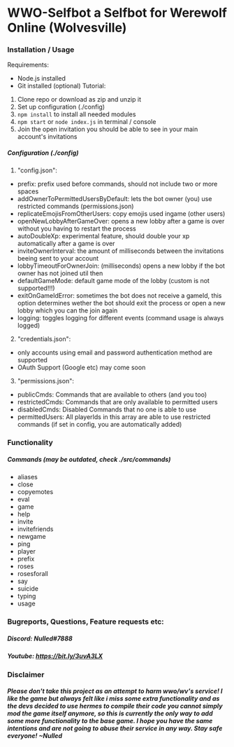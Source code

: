 # WWO-Selfbot a Selfbot for Werewolf Online (Wolvesville)

### Installation / Usage
Requirements:
- Node.js installed
- Git installed (optional)
Tutorial:
1. Clone repo or download as zip and unzip it 
2. Set up configuration (./config)
3. ``npm install`` to install all needed modules
4. ``npm start`` or ``node index.js`` in terminal / console
5. Join the open invitation you should be able to see in your main account's invitations

##### Configuration (./config)
1. "config.json":
- prefix: prefix used before commands, should not include two or more spaces
- addOwnerToPermittedUsersByDefault: lets the bot owner (you) use restricted commands (permissions.json)
- replicateEmojisFromOtherUsers: copy emojis used ingame (other users)
- openNewLobbyAfterGameOver: opens a new lobby after a game is over without you having to restart the process
- autoDoubleXp: experimental feature, should double your xp automatically after a game is over
- inviteOwnerInterval: the amount of milliseconds between the invitations beeing sent to your account
- lobbyTimeoutForOwnerJoin: (milliseconds) opens a new lobby if the bot owner has not joined util then
- defaultGameMode: default game mode of the lobby (custom is not supported!!!)
- exitOnGameIdError: sometimes the bot does not receive a gameId, this option determines wether the bot should exit the process or open a new lobby which you can the join again
- logging: toggles logging for different events (command usage is always logged)
2. "credentials.json":
- only accounts using email and password authentication method are supported
- OAuth Support (Google etc) may come soon
3. "permissions.json":
- publicCmds: Commands that are available to others (and you too)
- restrictedCmds: Commands that are only available to permitted users
- disabledCmds: Disabled Commands that no one is able to use
- permittedUsers: All playerIds in this array are able to use restricted commands (if set in config, you are automatically added)
### Functionality
##### Commands (may be outdated, check ./src/commands)
- aliases
- close
- copyemotes
- eval
- game
- help
- invite
- invitefriends
- newgame
- ping
- player
- prefix
- roses
- rosesforall
- say
- suicide
- typing
- usage

### Bugreports, Questions, Feature requests etc:
##### Discord: Nulled#7888
##### Youtube: https://bit.ly/3uvA3LX


### Disclaimer
##### Please don't take this project as an attempt to harm wwo/wv's service! I like the game but always felt like i miss some extra functionality and as the devs decided to use hermes to compile their code you cannot simply mod the game itself anymore, so this is currently the only way to add some more functionality to the base game. I hope you have the same intentions and are not going to abuse their service in any way. Stay safe everyone! ~Nulled

